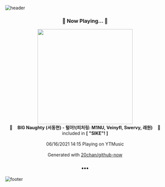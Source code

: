 ![header](https://capsule-render.vercel.app/api?type=wave&height=170&section=header&text=Hi.%20I'm%20SHIFT&fontColor=090707&fontAlignX=45&fontAlignY=65&fontSize=100)

<h3 align="center">🎵 Now Playing... 🎵</h3>
<p align="center">
  <a href="https://music.youtube.com/watch?v=GpygQthc4j4">
    <img width="300" src="https://lh3.googleusercontent.com/geEf-kwwDfJ5HYk58wr3QMGhKBHh_KSONk6xH_y0ZWlmn6riI3b_6oALR2Jb94MHHesuU3Asc8gZvTB_EA">
  </a>
  <br>
  🎵&nbsp&nbsp&nbsp <b>BIG Naughty (서동현) - 털어!(피처링: M1NU, Veinyfl, Swervy, 래원)</b> &nbsp&nbsp&nbsp🎵
  <br>
  included in <b>[ "SIKE"! ]</b>
  
  <br />
  <br />
  06/16/2021 14:15 Playing on YTMusic
  <br />
  <br />
  Generated with <a href="https://github.com/20chan/github-now">20chan/github-now</a>
</p>

<h3 align="center">•••</h3>

![footer](https://capsule-render.vercel.app/api?type=wave&height=150&section=footer)
